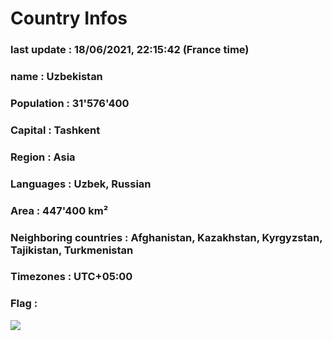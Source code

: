 # Country  Infos
### last update : 18/06/2021, 22:15:42 (France time)

### name : Uzbekistan
### Population : 31'576'400
### Capital : Tashkent
### Region : Asia
### Languages : Uzbek, Russian
### Area : 447'400 km²
### Neighboring countries : Afghanistan, Kazakhstan, Kyrgyzstan, Tajikistan, Turkmenistan
### Timezones : UTC+05:00

### Flag :
![](https://restcountries.eu/data/uzb.svg)